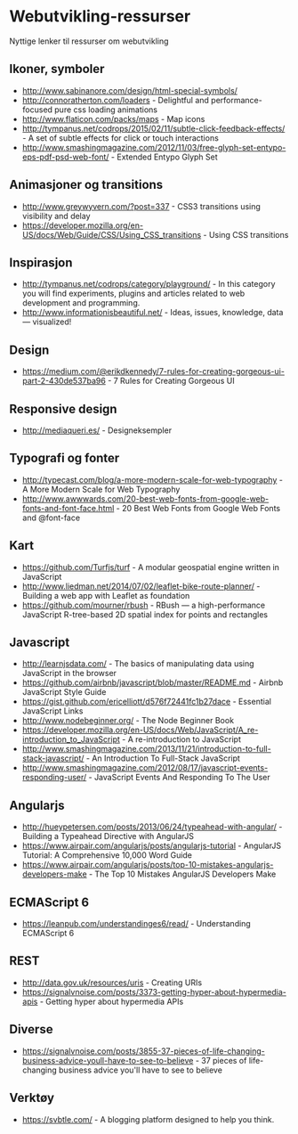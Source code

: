 # Webutvikling-ressurser
Nyttige lenker til ressurser om webutvikling

## Ikoner, symboler

* http://www.sabinanore.com/design/html-special-symbols/
* http://connoratherton.com/loaders - Delightful and performance-focused pure css loading animations
* http://www.flaticon.com/packs/maps - Map icons
* http://tympanus.net/codrops/2015/02/11/subtle-click-feedback-effects/ - A set of subtle effects for click or touch interactions
* http://www.smashingmagazine.com/2012/11/03/free-glyph-set-entypo-eps-pdf-psd-web-font/ - Extended Entypo Glyph Set

## Animasjoner og transitions

* http://www.greywyvern.com/?post=337 - CSS3 transitions using visibility and delay
* https://developer.mozilla.org/en-US/docs/Web/Guide/CSS/Using_CSS_transitions - Using CSS transitions

## Inspirasjon

* http://tympanus.net/codrops/category/playground/ - In this category you will find experiments, plugins and articles related to web development and programming.
* http://www.informationisbeautiful.net/ - Ideas, issues, knowledge, data — visualized!

## Design

* https://medium.com/@erikdkennedy/7-rules-for-creating-gorgeous-ui-part-2-430de537ba96 - 7 Rules for Creating Gorgeous UI

## Responsive design

* http://mediaqueri.es/ - Designeksempler

## Typografi og fonter

* http://typecast.com/blog/a-more-modern-scale-for-web-typography - A More Modern Scale for Web Typography
* http://www.awwwards.com/20-best-web-fonts-from-google-web-fonts-and-font-face.html - 20 Best Web Fonts from Google Web Fonts and @font-face

## Kart

* https://github.com/Turfjs/turf - A modular geospatial engine written in JavaScript
* http://www.liedman.net/2014/07/02/leaflet-bike-route-planner/ - Building a web app with Leaflet as foundation
* https://github.com/mourner/rbush - RBush — a high-performance JavaScript R-tree-based 2D spatial index for points and rectangles

## Javascript

* http://learnjsdata.com/ - The basics of manipulating data using JavaScript in the browser
* https://github.com/airbnb/javascript/blob/master/README.md - Airbnb JavaScript Style Guide
* https://gist.github.com/ericelliott/d576f72441fc1b27dace - Essential JavaScript Links
* http://www.nodebeginner.org/ - The Node Beginner Book
* https://developer.mozilla.org/en-US/docs/Web/JavaScript/A_re-introduction_to_JavaScript - A re-introduction to JavaScript
* http://www.smashingmagazine.com/2013/11/21/introduction-to-full-stack-javascript/ - An Introduction To Full-Stack JavaScript
* http://www.smashingmagazine.com/2012/08/17/javascript-events-responding-user/ - JavaScript Events And Responding To The User

## Angularjs

* http://hueypetersen.com/posts/2013/06/24/typeahead-with-angular/ - Building a Typeahead Directive with AngularJS
* https://www.airpair.com/angularjs/posts/angularjs-tutorial - AngularJS Tutorial: A Comprehensive 10,000 Word Guide
* https://www.airpair.com/angularjs/posts/top-10-mistakes-angularjs-developers-make - The Top 10 Mistakes AngularJS Developers Make

## ECMAScript 6

* https://leanpub.com/understandinges6/read/ - Understanding ECMAScript 6

## REST

* http://data.gov.uk/resources/uris - Creating URIs
* https://signalvnoise.com/posts/3373-getting-hyper-about-hypermedia-apis - Getting hyper about hypermedia APIs

## Diverse

* https://signalvnoise.com/posts/3855-37-pieces-of-life-changing-business-advice-youll-have-to-see-to-believe - 37 pieces of life-changing business advice you'll have to see to believe

## Verktøy

* https://svbtle.com/ - A blogging platform designed to help you think.
